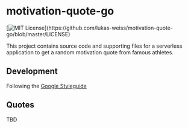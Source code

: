 # motivation-quote-go
[![MIT License](https://img.shields.io/apm/l/atomic-design-ui.svg?)](https://github.com/lukas-weiss/motivation-quote-go/blob/master/LICENSE)


This project contains source code and supporting files for a serverless application to get a random motivation quote from famous athletes.


## Development
Following the [Google Styleguide](https://google.github.io/styleguide/go/)

## Quotes
TBD

